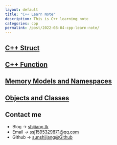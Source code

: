 ```yaml
---
layout: default
title: "C++ Learn Note"
description: This is C++ learning note
categories: cpp
permalink: /post/2022-08-04-cpp-learn-note/
---
```


## [C++ Struct](/post/cpp-note/cpp-struct/)
## [C++ Function](/post/cpp-note/cpp-inline-struct/)
## [Memory Models and Namespaces](/post/cpp-note/cpp-memory-models-and-namespaces/)
## [Objects and Classes](/post/cpp-note/cpp-objects-and-classes/)

## Contact me
- Blog -> [shijiang.tk](https://shijiang.tk)
- Email -> <ssj1595329871@qq.com>
- Github -> [sunshijiang@Github](https://github.com/sunshijiang)

